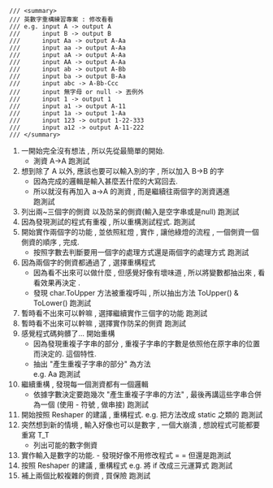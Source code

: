     /// <summary>
    /// 英數字重構練習專案 : 修改看看
    /// e.g. input A -> output A
    ///      input B -> output B
    ///      input Aa -> output A-Aa
    ///      input aa -> output A-Aa
    ///      input aA -> output A-Aa
    ///      input AA -> output A-Aa
    ///      input ab -> output A-Bb
    ///      input ba -> output B-Aa
    ///      input abc -> A-Bb-Ccc
    ///      input 無字母 or null -> 丟例外
    ///      input 1 -> output 1
    ///      input a1 -> output A-11
    ///      input 1a -> output 1-Aa
    ///      input 123 -> output 1-22-333
    ///      input a12 -> output A-11-222
    /// </summary>

1. 一開始完全沒有想法 , 所以先從最簡單的開始. 
   - 測資 A->A
跑測試
2. 想到除了 A 以外, 應該也要可以輸入別的字 , 所以加入  B->B 的字
   - 因為完成的邏輯是輸入甚麼丟什麼的大寫回去.
   - 所以就沒有再加入 a->A 的測資 , 而是繼續往兩個字的測資邁進    
跑測試
3. 列出兩~三個字的側資 以及防呆的側資(輸入是空字串或是null)
跑測試
4. 因為發現測試的程式有重複 , 所以重構測試程式.
跑測試
5. 開始實作兩個字的功能 , 並依照紅燈 , 實作 , 讓他綠燈的流程 , 一個側資一個側資的順序 , 完成.
   - 按照字數去判斷要用一個字的處理方式還是兩個字的處理方式
跑測試
6. 因為兩個字的側資都通過了 , 選擇重構程式
   - 因為看不出來可以做什麼 , 但感覺好像有壞味道 , 所以將變數都抽出來 , 看看效果再決定 .
   - 發現 char.ToUpper 方法被重複呼叫 , 所以抽出方法 ToUpper() & ToLower()
跑測試
7. 暫時看不出來可以幹嘛 , 選擇繼續實作三個字的功能
跑測試
8. 暫時看不出來可以幹嘛 , 選擇實作防呆的側資
跑測試
9. 感覺程式碼夠髒了... 開始重構
   - 因為發現重複子字串的部分 , 重複子字串的字數是依照他在原字串的位置而決定的.  這個特性.
   - 抽出 "產生重複子字串的部分" 為方法   
    e.g. Aa
跑測試
10. 繼續重構 , 發現每一個測資都有一個邏輯
    - 依據字數決定要跑幾次 "產生重複子字串的方法" , 最後再講這些字串合併為一個 (使用 - 符號 , 做串接)
跑測試
11. 開始按照 Reshaper 的建議 , 重構程式.  e.g. 把方法改成 static 之類的
跑測試
12. 突然想到新的情境 , 輸入好像也可以是數字 , 一個大崩潰 , 想說程式可能都要重寫 T_T
    - 列出可能的數字側資
13.  實作輸入是數字的功能.
    - 發現好像不用修改程式 = =
但還是跑測試
14. 按照 Reshaper 的建議 , 重構程式 e.g. 將 if 改成三元運算式
跑測試
15. 補上兩個比較複雜的側資 , 買保險
跑測試


